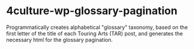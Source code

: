 # 4culture-wp-glossary-pagination
Programmatically creates alphabetical "glossary" taxonomy, based on the first letter of the title of each Touring Arts (TAR) post, and generates the necessary html for the glossary pagination.
